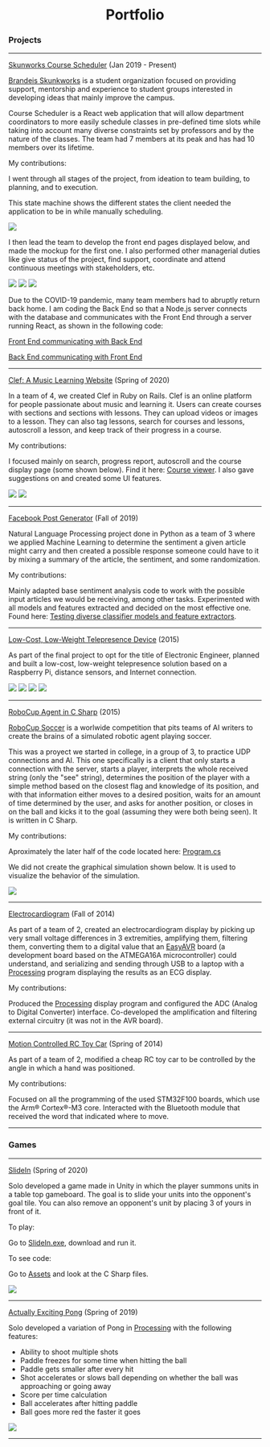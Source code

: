 <div align="center"> <h1> Portfolio </h1> </div>

### Projects

---

[Skunworks Course Scheduler](https://github.com/brandeis-skunkworks/course-scheduling/tree/master/Vagrant) (Jan 2019 - Present)

[Brandeis Skunkworks](https://brandeisskunkworks.herokuapp.com) is a student organization focused on providing support, mentorship and experience to student groups interested in developing ideas that mainly improve the campus.

Course Scheduler is a React web application that will allow department coordinators to more easily schedule classes in pre-defined time slots while taking into account many diverse constraints set by professors and by the nature of the classes. The team had 7 members at its peak and has had 10 members over its lifetime.

My contributions:

I went through all stages of the project, from ideation to team building, to planning, and to execution.

This state machine shows the different states the client needed the application to be in while manually scheduling.

<img src="images/scheduler-state-machine.jpg?raw=true"/>

I then lead the team to develop the front end pages displayed below, and made the mockup for the first one. I also performed other managerial duties like give status of the project, find support, coordinate and attend continuous meetings with stakeholders, etc.

<img src="images/schedulerA.png?raw=true"/>

<img src="images/schedulerB.png?raw=true"/>

<img src="images/scheduler-home.png?raw=true"/>

Due to the COVID-19 pandemic, many team members had to abruptly return back home. I am coding the Back End so that a Node.js server connects with the database and communicates with the Front End through a server running React, as shown in the following code:

[Front End communicating with Back End](https://github.com/brandeis-skunkworks/course-scheduling/blob/manual-scheduling-front-end/scheduling-app/src/App.js)

[Back End communicating with Front End](https://github.com/brandeis-skunkworks/course-scheduling/blob/manual-scheduling-front-end/api/app.js)

---

[Clef: A Music Learning Website](https://github.com/jufer002/clef) (Spring of 2020)

In a  team of 4, we created Clef in Ruby on Rails. Clef is an online platform for people passionate about music and learning it. Users can create courses with sections and sections with lessons. They can upload videos or images to a lesson. They can also tag lessons, search for courses and lessons, autoscroll a lesson, and keep track of their progress in a course.

My contributions:

I focused mainly on search, progress report, autoscroll and the course display page (some shown below). Find it here: [Course viewer](https://github.com/jufer002/clef/blob/master/app/views/courses/_course_viewer.html.erb). I also gave suggestions on and created some UI features.

<img src="images/clef.png?raw=true"/>

<img src="images/user-page.png?raw=true"/>

---

[Facebook Post Generator](https://github.com/fernandoaestrella/nlp-final-project) (Fall of 2019)

Natural Language Processing project done in Python as a team of 3 where we applied Machine Learning to determine the sentiment a given article might carry and then created a possible response someone could have to it by mixing a summary of the article, the sentiment, and some randomization.

My contributions:

Mainly adapted base sentiment analysis code to work with the possible input articles we would be receiving, among other tasks. Experimented with all models and features extracted and decided on the most effective one. Found here: [Testing diverse classifier models and feature extractors](https://github.com/fernandoaestrella/nlp-final-project/blob/master/all_together_e.py).

---

[Low-Cost, Low-Weight Telepresence Device](https://github.com/fernandoaestrella/Low-Cost-Low-Weight-Telepresence-Device) (2015)

As part of the final project to opt for the title of Electronic Engineer, planned and built a low-cost, low-weight telepresence solution based on a Raspberry Pi, distance sensors, and Internet connection. 

<img src="images/3D design.png?raw=true"/>

<img src="images/final.png?raw=true"/>

<img src="images/telepresence-device-diagram.png?raw=true"/>

<img src="images/schematic.png?raw=true"/>

---

[RoboCup Agent in C Sharp](https://github.com/fernandoaestrella/RoboCup-Agent-in-CSharp) (2015)

[RoboCup Soccer](https://www.robocup.org/leagues/24) is a worlwide competition that pits teams of AI writers to create the brains of a simulated robotic agent playing soccer.

This was a proyect we started in college, in a group of 3, to practice UDP connections and AI. This one specifically is a client that only starts a connection with the server, starts a player, interprets the whole received string (only the "see" string), determines the position of the player with a simple method based on the closest flag and knowledge of its position, and with that information either moves to a desired position, waits for an amount of time determined by the user, and asks for another position, or closes in on the ball and kicks it to the goal (assuming they were both being seen). It is written in C Sharp.

My contributions:

Aproximately the later half of the code located here: [Program.cs](https://github.com/fernandoaestrella/RoboCup-Agent-in-CSharp/blob/master/RoboCup%20Agent/RoboCup%20Agent/Program.cs)

We did not create the graphical simulation shown below. It is used to visualize the behavior of the simulation.

<img src="images/robocup.jpg?raw=true"/>

---

[Electrocardiogram](https://github.com/fernandoaestrella/Electrocardiogram) (Fall of 2014)

As part of a team of 2, created an electrocardiogram display by picking up very small voltage differences in 3 extremities, amplifying them, filtering them, converting them to a digital value that an [EasyAVR](https://www.mikroe.com/easyavr) board (a development board based on the ATMEGA16A microcontroller) could understand, and serializing and sending through USB to a laptop with a [Processing](https://processing.org/) program displaying the results as an ECG display.

My contributions:

Produced the [Processing](https://processing.org/) display program and configured the ADC (Analog to Digital Converter) interface. Co-developed the amplification and filtering external circuitry (it was not in the AVR board).

---

[Motion Controlled RC Toy Car](https://github.com/fernandoaestrella/Motion-Controlled-RC-Car) (Spring of 2014)

As part of a team of 2, modified a cheap RC toy car to be controlled by the angle in which a hand was positioned.

My contributions:

Focused on all the programming of the used STM32F100 boards, which use the Arm® Cortex®-M3 core. Interacted with the Bluetooth module that received the word that indicated where to move.

---

### Games

---

[SlideIn](https://github.com/fernandoaestrella/SlideIn) (Spring of 2020)

Solo developed a game made in Unity in which the player summons units in a table top gameboard. The goal is to slide your units into the opponent's goal tile. You can also remove an opponent's unit by placing 3 of yours in front of it.

To play:

Go to [SlideIn.exe](https://github.com/fernandoaestrella/SlideIn/blob/master/SlideIn.exe), download and run it.

To see code:

Go to [Assets](https://github.com/fernandoaestrella/SlideIn/tree/master/Assets) and look at the C Sharp files.

<img src="images/slide-in-image.png?raw=true"/>

---
[Actually Exciting Pong](https://github.com/fernandoaestrella/Actually-Exciting-Pong) (Spring of 2019)

Solo developed a variation of Pong in [Processing](https://processing.org/) with the following features:
- Ability to shoot multiple shots
- Paddle freezes for some time when hitting the ball
- Paddle gets smaller after every hit
- Shot accelerates or slows ball depending on whether the ball was approaching or going away
- Score per time calculation
- Ball accelerates after hitting paddle
- Ball goes more red the faster it goes

<img src="images/excitingpong.png?raw=true"/>

---
